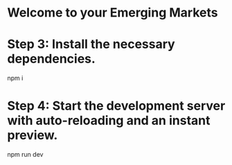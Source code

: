 # Welcome to your Emerging Markets


# Step 3: Install the necessary dependencies.
npm i

# Step 4: Start the development server with auto-reloading and an instant preview.
npm run dev
```

